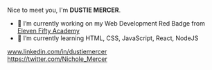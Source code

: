 Nice to meet you, I'm <strong>DUSTIE MERCER</strong>.

- 🔭 I’m currently working on my Web Development Red Badge from <a href ="https://elevenfifty.org/"> Eleven Fifty Academy </a>
- 🌱 I’m currently learning HTML, CSS, JavaScript, React, NodeJS

www.linkedin.com/in/dustiemercer <br>
https://twitter.com/Nichole_Mercer

